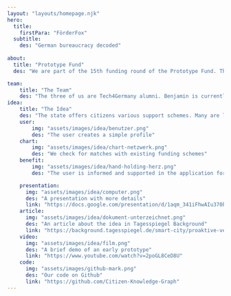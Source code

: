 ```yaml
---
layout: "layouts/homepage.njk"
hero:
  title:
    firstPara: "FörderFox"
  subtitle:
    des: "German bureaucracy decoded"
    
about:
  title: "Prototype Fund"
  des: "We are part of the 15th funding round of the Prototype Fund. The funding phase starts in March 2024 and lasts 6 months."

team:
    title: "The Team"
    des: "The three of us are Tech4Germany alumni. Benjamin is currently working as a software developer in the 'Neues Rechtsinformationssystem' project at DigitalService. Vanessa improves digital administrative services at ifok. Ben works as a data engineer at SoundCloud."
idea:
    title: "The Idea"
    des: "The state offers citizens various support schemes. Many are little know or poorly documented. As a consequence applications are often not submitted at all or are submitted incorrectly. Benefits are lost. Citizen Knowledge Graph informs citizens about their rights and available support schemes and assists them in submitting applications correctly."
    user:
        img: "assets/images/idea/benutzer.png"
        des: "The user creates a simple profile"
    chart:
        img: "assets/images/idea/chart-netzwerk.png"
        des: "We check for matches with existing funding schemes"
    benefit:
        img: "assets/images/idea/hand-holding-herz.png"
        des: "The user is informed and supported in the application for relevant funding schemes"

    presentation:
      img: "assets/images/idea/computer.png"
      des: "A presentation with more details"
      link: "https://docs.google.com/presentation/d/1aqm_341iFhwAIu370b-LYOerN3eHKuOsyEtEuDHGWAU/edit#slide=id.p"
    article:
      img: "assets/images/idea/dokument-unterzeichnet.png"
      des: "An article about the idea in Tagesspiegel Background"
      link: "https://background.tagesspiegel.de/smart-city/proaktive-verwaltung-als-selfmade-loesung"      
    video:
      img: "assets/images/idea/film.png"
      des: "A brief demo of an early prototype"
      link: "https://www.youtube.com/watch?v=2poGL8CeD8U"      
    code:
      img: "assets/images/github-mark.png"
      des: "Our code on Github"
      link: "https://github.com/Citizen-Knowledge-Graph"
---
```

